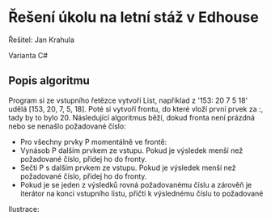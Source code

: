 # Řešení úkolu na letní stáž v Edhouse

Řešitel: Jan Krahula

Varianta C#

## Popis algoritmu

Program si ze vstupního řetězce vytvoří List<long>, například z '153: 20 7 5 18' udělá [153, 20, 7, 5, 18]. 
Poté si vytvoří frontu, do které vloží první prvek za :, tady by to bylo 20. Následující algoritmus běží, dokud fronta není prázdná nebo se nenašlo požadované číslo:

- Pro všechny prvky P momentálně ve frontě:
- Vynásob P dalším prvkem ze vstupu. Pokud je výsledek menší než požadované číslo, přidej ho do fronty.
- Sečti P s dalším prvkem ze vstupu. Pokud je výsledek menší než požadované číslo, přidej ho do fronty.
- Pokud je se jeden z výsledků rovná požadovanému číslu a zárověň je iterátor na konci vstupního listu, přičti k výslednému číslu to požadované

Ilustrace:


